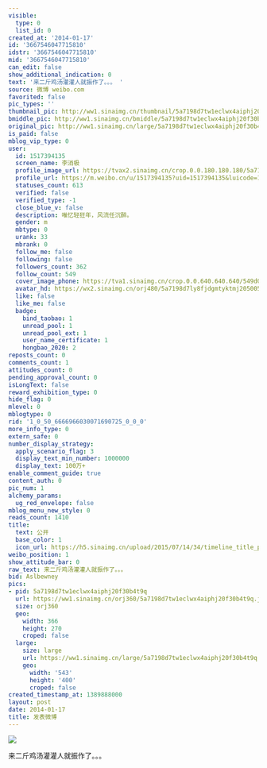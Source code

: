 ```yaml
---
visible:
  type: 0
  list_id: 0
created_at: '2014-01-17'
id: '3667546047715810'
idstr: '3667546047715810'
mid: '3667546047715810'
can_edit: false
show_additional_indication: 0
text: '来二斤鸡汤灌灌人就振作了。。。 '
source: 微博 weibo.com
favorited: false
pic_types: ''
thumbnail_pic: http://ww1.sinaimg.cn/thumbnail/5a7198d7tw1eclwx4aiphj20f30b4t9q.jpg
bmiddle_pic: http://ww1.sinaimg.cn/bmiddle/5a7198d7tw1eclwx4aiphj20f30b4t9q.jpg
original_pic: http://ww1.sinaimg.cn/large/5a7198d7tw1eclwx4aiphj20f30b4t9q.jpg
is_paid: false
mblog_vip_type: 0
user:
  id: 1517394135
  screen_name: 李消极
  profile_image_url: https://tvax2.sinaimg.cn/crop.0.0.180.180.180/5a7198d7ly8fjdgmtyktmj20500500so.jpg?KID=imgbed,tva&Expires=1606399645&ssig=9On97xsoDm
  profile_url: https://m.weibo.cn/u/1517394135?uid=1517394135&luicode=10000011&lfid=2304131517394135_-_WEIBO_SECOND_PROFILE_WEIBO
  statuses_count: 613
  verified: false
  verified_type: -1
  close_blue_v: false
  description: 唯忆轻狂年，风流任沉醉。
  gender: m
  mbtype: 0
  urank: 33
  mbrank: 0
  follow_me: false
  following: false
  followers_count: 362
  follow_count: 549
  cover_image_phone: https://tva1.sinaimg.cn/crop.0.0.640.640.640/549d0121tw1egm1kjly3jj20hs0hsq4f.jpg
  avatar_hd: https://wx2.sinaimg.cn/orj480/5a7198d7ly8fjdgmtyktmj20500500so.jpg
  like: false
  like_me: false
  badge:
    bind_taobao: 1
    unread_pool: 1
    unread_pool_ext: 1
    user_name_certificate: 1
    hongbao_2020: 2
reposts_count: 0
comments_count: 1
attitudes_count: 0
pending_approval_count: 0
isLongText: false
reward_exhibition_type: 0
hide_flag: 0
mlevel: 0
mblogtype: 0
rid: '1_0_50_6666966030071690725_0_0_0'
more_info_type: 0
extern_safe: 0
number_display_strategy:
  apply_scenario_flag: 3
  display_text_min_number: 1000000
  display_text: 100万+
enable_comment_guide: true
content_auth: 0
pic_num: 1
alchemy_params:
  ug_red_envelope: false
mblog_menu_new_style: 0
reads_count: 1410
title:
  text: 公开
  base_color: 1
  icon_url: https://h5.sinaimg.cn/upload/2015/07/14/34/timeline_title_public_default.png
weibo_position: 1
show_attitude_bar: 0
raw_text: 来二斤鸡汤灌灌人就振作了。。。 ​​​
bid: Aslbewney
pics:
- pid: 5a7198d7tw1eclwx4aiphj20f30b4t9q
  url: https://ww1.sinaimg.cn/orj360/5a7198d7tw1eclwx4aiphj20f30b4t9q.jpg
  size: orj360
  geo:
    width: 366
    height: 270
    croped: false
  large:
    size: large
    url: https://ww1.sinaimg.cn/large/5a7198d7tw1eclwx4aiphj20f30b4t9q.jpg
    geo:
      width: '543'
      height: '400'
      croped: false
created_timestamp_at: 1389888000
layout: post
date: 2014-01-17
title: 发表微博
---
```


![](http://ww1.sinaimg.cn/large/5a7198d7tw1eclwx4aiphj20f30b4t9q.jpg)

来二斤鸡汤灌灌人就振作了。。。 

